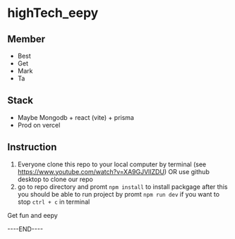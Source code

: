 # highTech_eepy

## Member
* Best
* Get
* Mark
* Ta

## Stack
* Maybe Mongodb + react (vite) + prisma
* Prod on vercel

## Instruction
1. Everyone clone this repo to your local computer by terminal (see https://www.youtube.com/watch?v=XA9GJVlIZDU) OR use github desktop to clone our repo
2. go to repo directory and promt `npm install` to install packgage
after this you should be able to run project by promt `npm run dev` if you want to stop `ctrl + c` in terminal

Get fun and eepy 






----END----